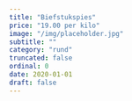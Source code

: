 ```yaml
---
title: "Biefstukspies"
price: "19.00 per kilo"
image: "/img/placeholder.jpg"
subtitle: ""
category: "rund"
truncated: false
ordinal: 0
date: 2020-01-01
draft: false
---
```

